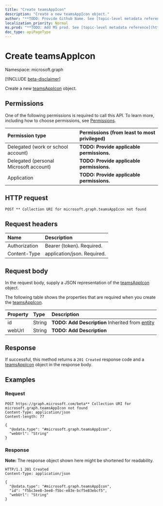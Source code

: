 ```yaml
---
title: "Create teamsAppIcon"
description: "Create a new teamsAppIcon object."
author: "**TODO: Provide Github Name. See [topic-level metadata reference](https://msgo.azurewebsites.net/add/document/guidelines/metadata.html#topic-level-metadata)**"
localization_priority: Normal
ms.prod: "**TODO: Add MS prod. See [topic-level metadata reference](https://msgo.azurewebsites.net/add/document/guidelines/metadata.html#topic-level-metadata)**"
doc_type: apiPageType
---
```


# Create teamsAppIcon
Namespace: microsoft.graph

[!INCLUDE [beta-disclaimer](../../includes/beta-disclaimer.md)]

Create a new [teamsAppIcon](../resources/teamsappicon.md) object.

## Permissions
One of the following permissions is required to call this API. To learn more, including how to choose permissions, see [Permissions](/graph/permissions-reference).

|Permission type|Permissions (from least to most privileged)|
|:---|:---|
|Delegated (work or school account)|**TODO: Provide applicable permissions.**|
|Delegated (personal Microsoft account)|**TODO: Provide applicable permissions.**|
|Application|**TODO: Provide applicable permissions.**|

## HTTP request

<!-- {
  "blockType": "ignored"
}
-->
``` http
POST ** Collection URI for microsoft.graph.teamsAppIcon not found
```

## Request headers
|Name|Description|
|:---|:---|
|Authorization|Bearer {token}. Required.|
|Content-Type|application/json. Required.|

## Request body
In the request body, supply a JSON representation of the [teamsAppIcon](../resources/teamsappicon.md) object.

The following table shows the properties that are required when you create the [teamsAppIcon](../resources/teamsappicon.md).

|Property|Type|Description|
|:---|:---|:---|
|id|String|**TODO: Add Description** Inherited from [entity](../resources/entity.md)|
|webUrl|String|**TODO: Add Description**|



## Response

If successful, this method returns a `201 Created` response code and a [teamsAppIcon](../resources/teamsappicon.md) object in the response body.

## Examples

### Request
<!-- {
  "blockType": "request",
  "name": "create_teamsappicon_from_"
}
-->
``` http
POST https://graph.microsoft.com/beta** Collection URI for microsoft.graph.teamsAppIcon not found
Content-Type: application/json
Content-length: 77

{
  "@odata.type": "#microsoft.graph.teamsAppIcon",
  "webUrl": "String"
}
```


### Response
**Note:** The response object shown here might be shortened for readability.
<!-- {
  "blockType": "response",
  "truncated": true,
  "@odata.type": "microsoft.graph.teamsAppIcon"
}
-->
``` http
HTTP/1.1 201 Created
Content-Type: application/json

{
  "@odata.type": "#microsoft.graph.teamsAppIcon",
  "id": "f5bc3ee8-3ee8-f5bc-e83e-bcf5e83ebcf5",
  "webUrl": "String"
}
```

